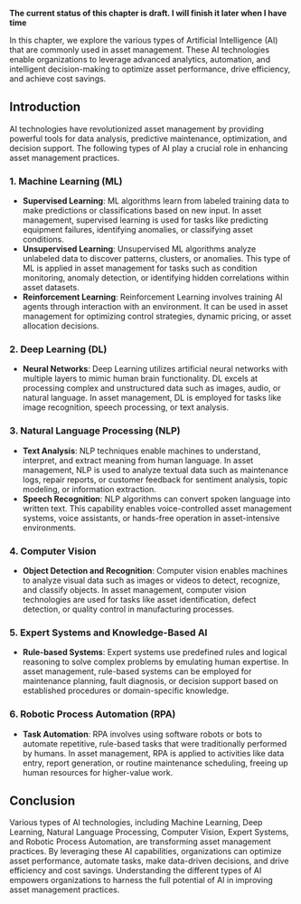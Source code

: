 **The current status of this chapter is draft. I will finish it later when I have time**

In this chapter, we explore the various types of Artificial Intelligence (AI) that are commonly used in asset management. These AI technologies enable organizations to leverage advanced analytics, automation, and intelligent decision-making to optimize asset performance, drive efficiency, and achieve cost savings.

Introduction
------------

AI technologies have revolutionized asset management by providing powerful tools for data analysis, predictive maintenance, optimization, and decision support. The following types of AI play a crucial role in enhancing asset management practices.

### 1. Machine Learning (ML)

* **Supervised Learning**: ML algorithms learn from labeled training data to make predictions or classifications based on new input. In asset management, supervised learning is used for tasks like predicting equipment failures, identifying anomalies, or classifying asset conditions.
* **Unsupervised Learning**: Unsupervised ML algorithms analyze unlabeled data to discover patterns, clusters, or anomalies. This type of ML is applied in asset management for tasks such as condition monitoring, anomaly detection, or identifying hidden correlations within asset datasets.
* **Reinforcement Learning**: Reinforcement Learning involves training AI agents through interaction with an environment. It can be used in asset management for optimizing control strategies, dynamic pricing, or asset allocation decisions.

### 2. Deep Learning (DL)

* **Neural Networks**: Deep Learning utilizes artificial neural networks with multiple layers to mimic human brain functionality. DL excels at processing complex and unstructured data such as images, audio, or natural language. In asset management, DL is employed for tasks like image recognition, speech processing, or text analysis.

### 3. Natural Language Processing (NLP)

* **Text Analysis**: NLP techniques enable machines to understand, interpret, and extract meaning from human language. In asset management, NLP is used to analyze textual data such as maintenance logs, repair reports, or customer feedback for sentiment analysis, topic modeling, or information extraction.
* **Speech Recognition**: NLP algorithms can convert spoken language into written text. This capability enables voice-controlled asset management systems, voice assistants, or hands-free operation in asset-intensive environments.

### 4. Computer Vision

* **Object Detection and Recognition**: Computer vision enables machines to analyze visual data such as images or videos to detect, recognize, and classify objects. In asset management, computer vision technologies are used for tasks like asset identification, defect detection, or quality control in manufacturing processes.

### 5. Expert Systems and Knowledge-Based AI

* **Rule-based Systems**: Expert systems use predefined rules and logical reasoning to solve complex problems by emulating human expertise. In asset management, rule-based systems can be employed for maintenance planning, fault diagnosis, or decision support based on established procedures or domain-specific knowledge.

### 6. Robotic Process Automation (RPA)

* **Task Automation**: RPA involves using software robots or bots to automate repetitive, rule-based tasks that were traditionally performed by humans. In asset management, RPA is applied to activities like data entry, report generation, or routine maintenance scheduling, freeing up human resources for higher-value work.

Conclusion
----------

Various types of AI technologies, including Machine Learning, Deep Learning, Natural Language Processing, Computer Vision, Expert Systems, and Robotic Process Automation, are transforming asset management practices. By leveraging these AI capabilities, organizations can optimize asset performance, automate tasks, make data-driven decisions, and drive efficiency and cost savings. Understanding the different types of AI empowers organizations to harness the full potential of AI in improving asset management practices.
